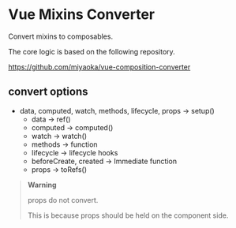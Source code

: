 # Vue Mixins Converter
Convert mixins to composables.

The core logic is based on the following repository.

https://github.com/miyaoka/vue-composition-converter

## convert options

- data, computed, watch, methods, lifecycle, props -> setup()
  - data -> ref()
  -  computed -> computed()
  - watch -> watch()
  - methods -> function
  - lifecycle -> lifecycle hooks
  - beforeCreate, created -> Immediate function
  - props -> toRefs()

> **Warning**
> 
> props do not convert.
>
> This is because props should be held on the component side.
